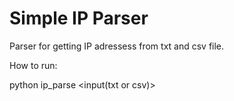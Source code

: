 # Simple IP Parser
Parser for getting IP adressess from txt and csv file.

How to run:

python ip_parse <input(txt or csv)> <output>
